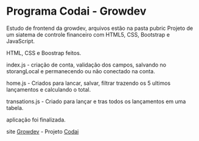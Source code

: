 # Programa Codai - Growdev
Estudo de frontend da growdev, arquivos estão na pasta pubric
Projeto de um siatema de controle financeiro com HTML5, CSS, Bootstrap e JavaScript.

HTML, CSS e Boostrap feitos.

index.js - criação de conta, validação dos campos, salvando no storangLocal e permanecendo ou não conectado na conta.

home.js - Criados para lancar, salvar, filtrar trazendo os 5 ultimos lançamentos e calculando o total.

transations.js - Criado para lançar e tras todos os lançamentos em uma tabela.

aplicação foi finalizada.

site [Growdev](https://www.growdev.com.br/) - Projeto [Codai](https://growdev.teachable.com/)